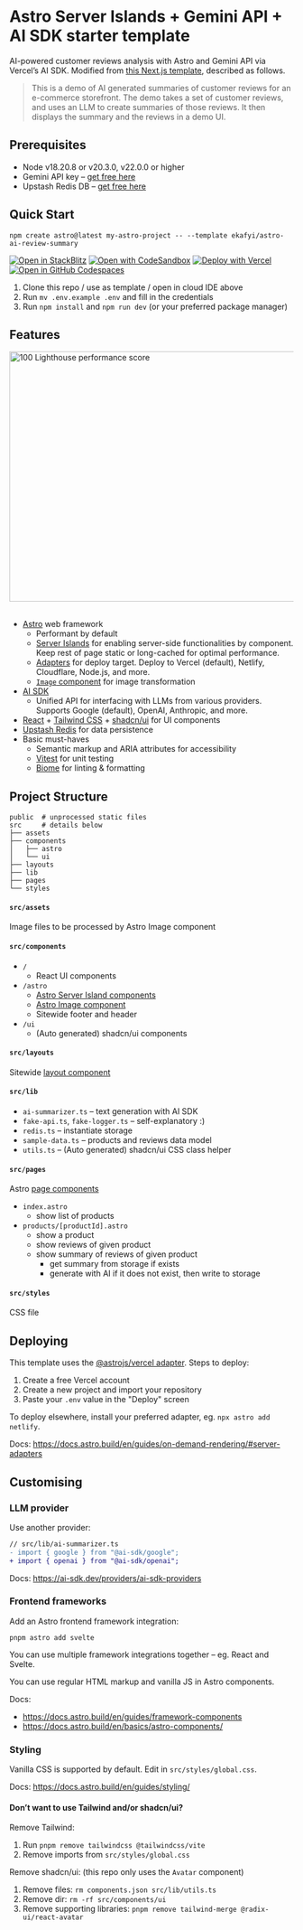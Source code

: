 # Astro Server Islands + Gemini API + AI SDK starter template

AI-powered customer reviews analysis with Astro and Gemini API via Vercel’s AI SDK. Modified from [this Next.js template](https://github.com/vercel/ai-review-summary), described as follows.

> This is a demo of AI generated summaries of customer reviews for an e-commerce storefront. The demo takes a set of customer reviews, and uses an LLM to create summaries of those reviews. It then displays the summary and the reviews in a demo UI.

## Prerequisites

- Node v18.20.8 or v20.3.0, v22.0.0 or higher
- Gemini API key – [get free here](https://aistudio.google.com/apikey)
- Upstash Redis DB – [get free here](https://upstash.com)

## Quick Start

```
npm create astro@latest my-astro-project -- --template ekafyi/astro-ai-review-summary
```

[![Open in StackBlitz](https://developer.stackblitz.com/img/open_in_stackblitz.svg)](https://stackblitz.com/github/ekafyi/astro-ai-review-summary/tree/main)
[![Open with CodeSandbox](https://assets.codesandbox.io/github/button-edit-lime.svg)](https://codesandbox.io/p/sandbox/github/ekafyi/astro-ai-review-summary/tree/main)
[![Deploy with Vercel](https://vercel.com/button)](https://vercel.com/new/clone?repository-url=https%3A%2F%2Fgithub.com%2Fekafyi%2Fastro-ai-review-summary&env=GOOGLE_GENERATIVE_AI_API_KEY&envDescription=Google%20Gemini%20API%20key%20(free%20tier%20available)&envLink=https%3A%2F%2Faistudio.google.com%2Fapikey)
[![Open in GitHub Codespaces](https://github.com/codespaces/badge.svg)](https://codespaces.new/ekafyi/astro-ai-review-summary?devcontainer_path=.devcontainer/blog/devcontainer.json)

1. Clone this repo / use as template / open in cloud IDE above
2. Run `mv .env.example .env` and fill in the credentials
3. Run `npm install` and `npm run dev` (or your preferred package manager)

## Features

<img width="1411" height="443" alt="100 Lighthouse performance score" src="https://github.com/user-attachments/assets/8630e350-54f7-4d13-9ab6-039b86b9874e" />
&nbsp;

- [Astro](https://docs.astro.build/) web framework
   - Performant by default
   - [Server Islands](https://docs.astro.build/en/guides/server-islands/) for enabling server-side functionalities by component. Keep rest of page static or long-cached for optimal performance.
   - [Adapters](https://docs.astro.build/en/guides/on-demand-rendering/#server-adapters) for deploy target. Deploy to Vercel (default), Netlify, Cloudflare, Node.js, and more.
   - [`Image` component](https://docs.astro.build/en/guides/images/#astro-components-for-images) for image transformation
- [AI SDK](https://ai-sdk.dev/docs)
   - Unified API for interfacing with LLMs from various providers. Supports Google (default), OpenAI, Anthropic, and more.
- [React](https://react.dev/) + [Tailwind CSS](https://tailwindcss.com/) + [shadcn/ui](https://ui.shadcn.com/) for UI components
- [Upstash Redis](https://upstash.com) for data persistence
- Basic must-haves
   - Semantic markup and ARIA attributes for accessibility
   - [Vitest](https://vitest.dev/) for unit testing
   - [Biome](https://biomejs.dev) for linting & formatting

## Project Structure

```
public  # unprocessed static files
src     # details below
├── assets
├── components
│   ├── astro
│   └── ui
├── layouts
├── lib
├── pages
└── styles
```

#### `src/assets`

Image files to be processed by Astro Image component

#### `src/components`

- `/`
   - React UI components
- `/astro` 
   - [Astro Server Island components](https://docs.astro.build/en/guides/server-islands/)
   - [Astro Image component](https://docs.astro.build/en/guides/images/#astro-components-for-images)
   - Sitewide footer and header
- `/ui`
   - (Auto generated) shadcn/ui components

#### `src/layouts`

Sitewide [layout component](https://docs.astro.build/en/basics/layouts/)

#### `src/lib`

- `ai-summarizer.ts` – text generation with AI SDK
- `fake-api.ts`, `fake-logger.ts` – self-explanatory :)
- `redis.ts` – instantiate storage
- `sample-data.ts` – products and reviews data model
- `utils.ts` – (Auto generated) shadcn/ui CSS class helper

#### `src/pages`

Astro [page components](https://docs.astro.build/en/basics/astro-pages/)

- `index.astro`
   - show list of products
- `products/[productId].astro`
   - show a product
   - show reviews of given product
   - show summary of reviews of given product
      - get summary from storage if exists
      - generate with AI if it does not exist, then write to storage

#### `src/styles`

CSS file

## Deploying

This template uses the [@astrojs/vercel adapter](https://docs.astro.build/en/guides/integrations-guide/vercel/). Steps to deploy:

1. Create a free Vercel account
2. Create a new project and import your repository
3. Paste your `.env` value in the "Deploy" screen

To deploy elsewhere, install your preferred adapter, eg. `npx astro add netlify`.

Docs: https://docs.astro.build/en/guides/on-demand-rendering/#server-adapters

## Customising

### LLM provider

Use another provider:

```diff
// src/lib/ai-summarizer.ts
- import { google } from "@ai-sdk/google";
+ import { openai } from "@ai-sdk/openai";
```

Docs: https://ai-sdk.dev/providers/ai-sdk-providers

### Frontend frameworks

Add an Astro frontend framework integration:

```
pnpm astro add svelte
```

You can use multiple framework integrations together – eg. React and Svelte.

You can use regular HTML markup and vanilla JS in Astro components.

Docs: 
- https://docs.astro.build/en/guides/framework-components
- https://docs.astro.build/en/basics/astro-components/

### Styling

Vanilla CSS is supported by default. Edit in `src/styles/global.css`.

Docs: https://docs.astro.build/en/guides/styling/

#### Don’t want to use Tailwind and/or shadcn/ui?

Remove Tailwind:

1. Run `pnpm remove tailwindcss @tailwindcss/vite` 
2. Remove imports from `src/styles/global.css`

Remove shadcn/ui: (this repo only uses the `Avatar` component)

1. Remove files: `rm components.json src/lib/utils.ts`
2. Remove dir: `rm -rf src/components/ui`
3. Remove supporting libraries: `pnpm remove tailwind-merge @radix-ui/react-avatar`

